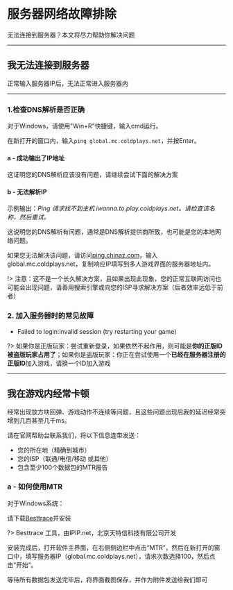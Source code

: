 # 服务器网络故障排除

无法连接到服务器？本文将尽力帮助你解决问题


----------

## 我无法连接到服务器

正常输入服务器IP后，无法正常进入服务器内

----------

### 1.检查DNS解析是否正确

对于Windows，请使用"Win+R"快捷键，输入cmd运行。

在新打开的窗口内，输入`ping global.mc.coldplays.net`，并按Enter。

#### a - 成功输出了IP地址

这证明您的DNS解析应该没有问题，请继续尝试下面的解决方案

#### b - 无法解析IP

示例输出：*Ping 请求找不到主机 iwanna.to.play.coldplays.net。请检查该名称，然后重试。*

这说明您的DNS解析有问题，通常是DNS解析提供商所致，也可能是您的本地网络问题。

如果您无法解决该问题，请访问[ping.chinaz.com](ping.chinaz.com)，输入global.mc.coldplays.net，复制响应IP填写到多人游戏界面的服务器地址内。

!> 注意：这不是一个长久解决方案，且如果出现此现象，您的正常互联网访问也可能会出现问题，请善用搜索引擎或向您的ISP寻求解决方案（后者效率远低于前者）

### 2. 加入服务器时的常见故障

- Failed to login:invalid session (try restarting your game)

?> 如果你是正版玩家：尝试重新登录，如果依然不起作用，则可能是**你的正版ID被盗版玩家占用了**；如果你是盗版玩家：你正在尝试使用一个**已经在服务器注册的正版ID**加入游戏，请换一个ID加入游戏


----------

## 我在游戏内经常卡顿

经常出现放方块回弹、游戏动作不连续等问题，且这些问题出现后我的延迟经常突增到几百甚至几千ms。

请在官网帮助台联系我们，将以下信息连带发送：

 - 您的所在地（精确到城市）
 - 您的ISP（联通/电信/移动 或其他）
 - 包含至少100个数据包的MTR报告

### a - 如何使用MTR

对于Windows系统：

请下载[Besttrace](https://cdn.ipip.net/17mon/besttrace.exe)并安装

?> Besttrace 工具，由IPIP.net，北京天特信科技有限公司开发

安装完成后，打开软件主界面，在右侧侧边栏中点击“MTR”，然后在新打开的窗口中，填写服务器IP（global.mc.coldplays.net），请求次数选择100，然后点击“开始”。

等待所有数据包发送完毕后，将界面截图保存，并作为附件发送给我们即可



